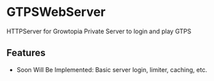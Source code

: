 # GTPSWebServer

HTTPServer for Growtopia Private Server to login and play GTPS

## Features

- Soon Will Be Implemented: Basic server login, limiter, caching, etc.